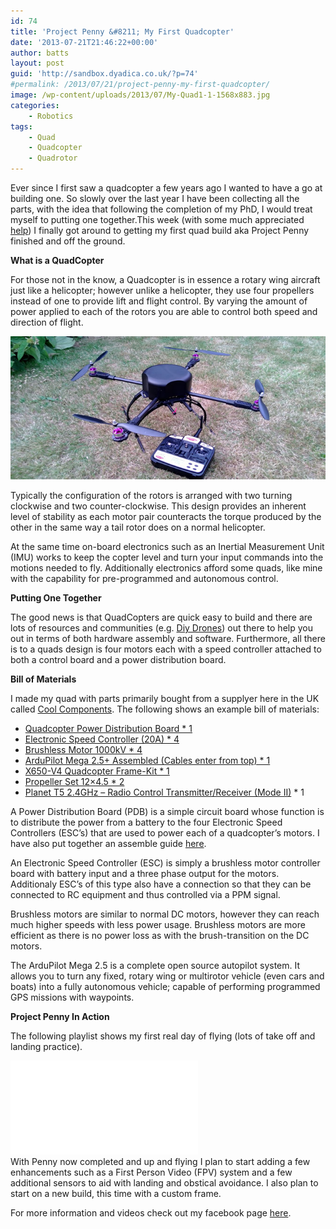 ```yaml
---
id: 74
title: 'Project Penny &#8211; My First Quadcopter'
date: '2013-07-21T21:46:22+00:00'
author: batts
layout: post
guid: 'http://sandbox.dyadica.co.uk/?p=74'
#permalink: /2013/07/21/project-penny-my-first-quadcopter/
image: /wp-content/uploads/2013/07/My-Quad1-1-1568x883.jpg
categories:
    - Robotics
tags:
    - Quad
    - Quadcopter
    - Quadrotor
---
```


Ever since I first saw a quadcopter a few years ago I wanted to have a go at building one. So slowly over the last year I have been collecting all the parts, with the idea that following the completion of my PhD, I would treat myself to putting one together.This week (with some much appreciated [help](http://diydrones.com/forum/topics/take-off-issues "DiyDrones - Take Off Issues")) I finally got around to getting my first quad build aka Project Penny finished and off the ground.

**What is a QuadCopter**

For those not in the know, a Quadcopter is in essence a rotary wing aircraft just like a helicopter; however unlike a helicopter, they use four propellers instead of one to provide lift and flight control. By varying the amount of power applied to each of the rotors you are able to control both speed and direction of flight.

[![Quad_1_3](/wp-content/uploads/2013/07/Quad_1_3.jpg)](/wp-content/uploads/2013/07/Quad_1_3.jpg)

Typically the configuration of the rotors is arranged with two turning clockwise and two counter-clockwise. This design provides an inherent level of stability as each motor pair counteracts the torque produced by the other in the same way a tail rotor does on a normal helicopter.

At the same time on-board electronics such as an Inertial Measurement Unit (IMU) works to keep the copter level and turn your input commands into the motions needed to fly. Additionally electronics afford some quads, like mine with the capability for pre-programmed and autonomous control.

**Putting One Together**

The good news is that QuadCopters are quick easy to build and there are lots of resources and communities (e.g. [Diy Drones](http://diydrones.com/ "DiyDrones")) out there to help you out in terms of both hardware assembly and software. Furthermore, all there is to a quads design is four motors each with a speed controller attached to both a control board and a power distribution board.

**Bill of Materials**

I made my quad with parts primarily bought from a supplyer here in the UK called [Cool Components](http://coolcomponents.co.uk "Cool Components"). The following shows an example bill of materials:

- [Quadcopter Power Distribution Board \* 1](http://www.coolcomponents.co.uk/catalog/quadcopter-power-distribution-board-assembled-p-978.html)
- [Electronic Speed Controller (20A) \* 4](http://www.coolcomponents.co.uk/catalog/electronic-speed-controller-p-716.html)
- [Brushless Motor 1000kV \* 4](http://www.coolcomponents.co.uk/catalog/brushless-motor-1000kv-p-669.html)
- [ArduPilot Mega 2.5+ Assembled (Cables enter from top) \* 1](http://www.coolcomponents.co.uk/catalog/ardupilot-mega-assembled-cables-enter-from-p-1160.html)
- [X650-V4 Quadcopter Frame-Kit \* 1](http://www.coolcomponents.co.uk/catalog/x650-quadcopter-frame-p-1125.html)
- [Propeller Set 12×4.5 \* 2](http://www.coolcomponents.co.uk/catalog/propeller-12x45-p-832.html)
- [Planet T5 2.4GHz – Radio Control Transmitter/Receiver (Mode II)](http://www.coolcomponents.co.uk/catalog/planet-24ghz-radio-control-transmitterreceiver-mode-p-910.html) \* 1

A Power Distribution Board (PDB) is a simple circuit board whose function is to distribute the power from a battery to the four Electronic Speed Controllers (ESC’s) that are used to power each of a quadcopter’s motors. I have also put together an assemble guide [here](/journal/the-3dr-power-distribution-board-assembly "Power Distribution Board Assembly").

An Electronic Speed Controller (ESC) is simply a brushless motor controller board with battery input and a three phase output for the motors. Additionaly ESC’s of this type also have a connection so that they can be connected to RC equipment and thus controlled via a PPM signal.

Brushless motors are similar to normal DC motors, however they can reach much higher speeds with less power usage. Brushless motors are more efficient as there is no power loss as with the brush-transition on the DC motors.

The ArduPilot Mega 2.5 is a complete open source autopilot system. It allows you to turn any fixed, rotary wing or multirotor vehicle (even cars and boats) into a fully autonomous vehicle; capable of performing programmed GPS missions with waypoints.

**Project Penny In Action**

The following playlist shows my first real day of flying (lots of take off and landing practice).

<div class="video-container"><iframe allowfullscreen="" frameborder="0" src="//www.youtube.com/embed/M9YGZkzLrwM?list=PL7uNkdkvLF2vkCDc11FhfGnGIbO_-j_OP"></iframe></div>With Penny now completed and up and flying I plan to start adding a few enhancements such as a First Person Video (FPV) system and a few additional sensors to aid with landing and obstical avoidance. I also plan to start on a new build, this time with a custom frame.

For more information and videos check out my facebook page [here](https://www.facebook.com/ADropInTheDigitalOcean "dyadica.co.uk on facebook").